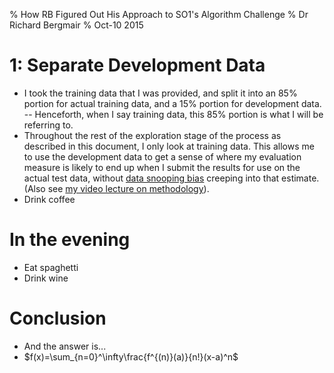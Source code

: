 % How RB Figured Out His Approach to SO1's Algorithm Challenge
% Dr Richard Bergmair
% Oct-10 2015

# 1: Separate Development Data

- I took the training data that I was provided, and split it into
  an 85% portion for actual training data, and a 15% portion for
  development data.  -- Henceforth, when I say training data, this
  85% portion is what I will be referring to.
- Throughout the rest of the exploration stage of the process
  as described in this document, I only look at training data.
  This allows me to use the development data to get a sense of
  where my evaluation measure is likely to end up when I submit
  the results for use on the actual test data, without
  [data snooping bias] creeping into that estimate.
  (Also see [my video lecture on methodology]).
- Drink coffee

# In the evening

- Eat spaghetti
- Drink wine

# Conclusion

- And the answer is...
- $f(x)=\sum_{n=0}^\infty\frac{f^{(n)}(a)}{n!}(x-a)^n$    


[data snooping bias]: https://en.wikipedia.org/wiki/Data_dredging
[my video lecture on methodology]: http://www.utopia-refraktor.com/en/blog/tech-talks/machine-learning/2015/01/evaluation-methodology